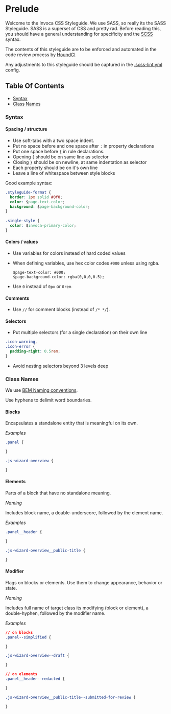 # Prelude
Welcome to the Invoca CSS Styleguide. We use SASS, so really its the SASS Styleguide. SASS is a superset of CSS and pretty rad. Before reading this, you should have a general understanding for specificity and the [SCSS](http://sass-lang.com/) syntax.

The contents of this styleguide are to be enforced and automated in the code review process by [HoundCI](https://houndci.com/)

Any adjustments to this styleguide should be captured in the [.scss-lint.yml](.scss-lint.yml) config.


## Table Of Contents

* [Syntax](#syntax)
* [Class Names](#class-names)

### Syntax

#### Spacing / structure
* Use soft-tabs with a two space indent.
* Put no space before and one space after `:` in property declarations
* Put one space before `{` in rule declarations.
* Opening `{` should be on same line as selector
* Closing `}` should be on newline, at same indentation as selector
* Each property should be on it's own line
* Leave a line of whitespace between style blocks

Good example syntax:
```css
.styleguide-format {
  border: 1px solid #0f0;
  color: $page-text-color;
  background: $page-background-color;
}
 
.single-style {
  color: $invoca-primary-color;
}
```

#### Colors / values
* Use variables for colors instead of hard coded values
* When defining variables, use hex color codes `#000` unless using rgba.

  ```
  $page-text-color: #000;
  $page-background-color: rgba(0,0,0,0.5);
  ```

* Use `0` instead of `0px` or `0rem`

#### Comments
* Use `//` for comment blocks (instead of `/* */`).


#### Selectors
* Put multiple selectors (for a single declaration) on their own line

```css
.icon-warning,
.icon-error {
  padding-right: 0.5rem;
}
```

* Avoid nesting selectors beyond 3 levels deep


### Class Names
We use [BEM Naming conventions](https://en.bem.info/).

Use hyphens to delimit word boundaries.

#### Blocks
Encapsulates a standalone entity that is meaningful on its own.

_Examples_
```css
.panel {

}

.js-wizard-overview {

}
```

#### Elements
Parts of a block that have no standalone meaning. 

_Naming_

Includes block name, a double-underscore, followed by the element name.

_Examples_
```css
.panel__header {

}

.js-wizard-overview__public-title {

}
```


#### Modifier
Flags on blocks or elements. Use them to change appearance, behavior or state. 

_Naming_

Includes full name of target class its modifying (block or element), a double-hyphen, followed by the modifier name.

_Examples_
```css
// on blocks
.panel--simplified {

}

.js-wizard-overview--draft {

}

// on elements
.panel__header--redacted {

}

.js-wizard-overview__public-title--submitted-for-review {

}
```
